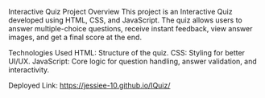 Interactive Quiz
Project Overview
This project is an Interactive Quiz developed using HTML, CSS, and JavaScript. The quiz allows users to answer multiple-choice questions, receive instant feedback, view answer images, and get a final score at the end.

Technologies Used
HTML: Structure of the quiz.
CSS: Styling for better UI/UX.
JavaScript: Core logic for question handling, answer validation, and interactivity.

Deployed Link: https://jessiee-10.github.io/IQuiz/

